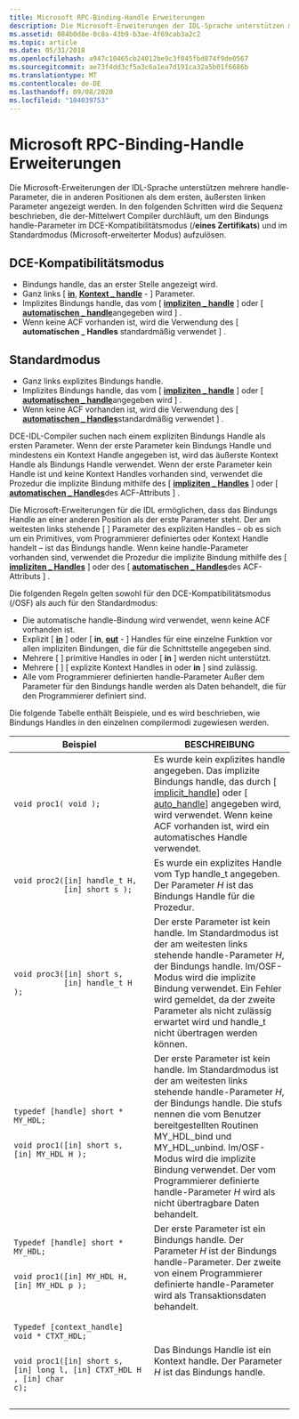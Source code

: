 ```yaml
---
title: Microsoft RPC-Binding-Handle Erweiterungen
description: Die Microsoft-Erweiterungen der IDL-Sprache unterstützen mehrere handle-Parameter, die in anderen Positionen als dem ersten, äußersten linken Parameter angezeigt werden.
ms.assetid: 084b0d8e-0c8a-43b9-b3ae-4f69cab3a2c2
ms.topic: article
ms.date: 05/31/2018
ms.openlocfilehash: a947c10465cb24012be9c3f845fbd874f9de0567
ms.sourcegitcommit: ae73f4dd3cf5a3c6a1ea7d191ca32a5b01f6686b
ms.translationtype: MT
ms.contentlocale: de-DE
ms.lasthandoff: 09/08/2020
ms.locfileid: "104039753"
---
```

# <a name="microsoft-rpc-binding-handle-extensions"></a>Microsoft RPC-Binding-Handle Erweiterungen

Die Microsoft-Erweiterungen der IDL-Sprache unterstützen mehrere handle-Parameter, die in anderen Positionen als dem ersten, äußersten linken Parameter angezeigt werden. In den folgenden Schritten wird die Sequenz beschrieben, die der-Mittelwert Compiler durchläuft, um den Bindungs handle-Parameter im DCE-Kompatibilitätsmodus (/**eines Zertifikats**) und im Standardmodus (Microsoft-erweiterter Modus) aufzulösen.

## <a name="dce-compatibility-mode"></a>DCE-Kompatibilitätsmodus

-   Bindungs handle, das an erster Stelle angezeigt wird.
-   Ganz links \[ [**in**](/windows/desktop/Midl/in), [**Kontext \_ handle**](/windows/desktop/Midl/context-handle) - \] Parameter.
-   Implizites Bindungs handle, das vom \[ [**impliziten \_ handle**](/windows/desktop/Midl/implicit-handle) \] oder \[ [**automatischen \_ handle**](/windows/desktop/Midl/auto-handle)angegeben wird \] .
-   Wenn keine ACF vorhanden ist, wird die Verwendung des \[ **automatischen \_ Handles** standardmäßig verwendet \] .

## <a name="default-mode"></a>Standardmodus

-   Ganz links explizites Bindungs handle.
-   Implizites Bindungs handle, das vom \[ [**impliziten \_ handle**](/windows/desktop/Midl/implicit-handle) \] oder \[ [**automatischen \_ handle**](/windows/desktop/Midl/auto-handle)angegeben wird \] .
-   Wenn keine ACF vorhanden ist, wird die Verwendung des \[ [**automatischen \_ Handles**](/windows/desktop/Midl/auto-handle)standardmäßig verwendet \] .

DCE-IDL-Compiler suchen nach einem expliziten Bindungs Handle als ersten Parameter. Wenn der erste Parameter kein Bindungs Handle und mindestens ein Kontext Handle angegeben ist, wird das äußerste Kontext Handle als Bindungs Handle verwendet. Wenn der erste Parameter kein Handle ist und keine Kontext Handles vorhanden sind, verwendet die Prozedur die implizite Bindung mithilfe des \[ [**impliziten \_ Handles**](/windows/desktop/Midl/implicit-handle) \] oder \[ [**automatischen \_ Handles**](/windows/desktop/Midl/auto-handle)des ACF-Attributs \] .

Die Microsoft-Erweiterungen für die IDL ermöglichen, dass das Bindungs Handle an einer anderen Position als der erste Parameter steht. Der am weitesten links stehende \[ [](/windows/desktop/Midl/in) \] Parameter des expliziten Handles – ob es sich um ein Primitives, vom Programmierer definiertes oder Kontext Handle handelt – ist das Bindungs handle. Wenn keine handle-Parameter vorhanden sind, verwendet die Prozedur die implizite Bindung mithilfe des \[ [**impliziten \_ Handles**](/windows/desktop/Midl/implicit-handle) \] oder des \[ [**automatischen \_ Handles**](/windows/desktop/Midl/auto-handle)des ACF-Attributs \] .

Die folgenden Regeln gelten sowohl für den DCE-Kompatibilitätsmodus (/OSF) als auch für den Standardmodus:

-   Die automatische handle-Bindung wird verwendet, wenn keine ACF vorhanden ist.
-   Explizit \[ [**in**](/windows/desktop/Midl/in) \] oder \[ **in**, [**out**](/windows/desktop/Midl/out-idl) - \] Handles für eine einzelne Funktion vor allen impliziten Bindungen, die für die Schnittstelle angegeben sind.
-   Mehrere \[ [](/windows/desktop/Midl/in) \] primitive Handles in oder \[ **in** \] werden nicht unterstützt.
-   Mehrere \[ [](/windows/desktop/Midl/in) \] \[ explizite Kontext Handles in oder **in** \] sind zulässig.
-   Alle vom Programmierer definierten handle-Parameter Außer dem Parameter für den Bindungs handle werden als Daten behandelt, die für den Programmierer definiert sind.

Die folgende Tabelle enthält Beispiele, und es wird beschrieben, wie Bindungs Handles in den einzelnen compilermodi zugewiesen werden.



<table>
<colgroup>
<col style="width: 50%" />
<col style="width: 50%" />
</colgroup>
<thead>
<tr class="header">
<th>Beispiel</th>
<th>BESCHREIBUNG</th>
</tr>
</thead>
<tbody>
<tr class="odd">
<td><pre class="syntax" data-space="preserve"><code>void proc1( void );</code></pre></td>
<td>Es wurde kein explizites handle angegeben. Das implizite Bindungs handle, das durch [ <a href="/windows/desktop/Midl/implicit-handle">implicit_handle</a>] oder [ <a href="/windows/desktop/Midl/auto-handle">auto_handle</a>] angegeben wird, wird verwendet. Wenn keine ACF vorhanden ist, wird ein automatisches Handle verwendet.</td>
</tr>
<tr class="even">
<td><pre class="syntax" data-space="preserve"><code>void proc2([in] handle_t H,
           [in] short s );</code></pre></td>
<td>Es wurde ein explizites Handle vom Typ handle_t angegeben. Der Parameter <em>H</em> ist das Bindungs Handle für die Prozedur.</td>
</tr>
<tr class="odd">
<td><pre class="syntax" data-space="preserve"><code>void proc3([in] short s,
           [in] handle_t H );</code></pre></td>
<td>Der erste Parameter ist kein handle. Im Standardmodus ist der am weitesten links stehende handle-Parameter <em>H</em>, der Bindungs handle. Im/OSF-Modus wird die implizite Bindung verwendet. Ein Fehler wird gemeldet, da der zweite Parameter als nicht zulässig erwartet wird und handle_t nicht übertragen werden können.</td>
</tr>
<tr class="even">
<td><pre class="syntax" data-space="preserve"><code>typedef [handle] short * MY_HDL;

void proc1([in] short s,
           [in] MY_HDL H );</code></pre></td>
<td>Der erste Parameter ist kein handle. Im Standardmodus ist der am weitesten links stehende handle-Parameter <em>H</em>, der Bindungs handle. Die stufs nennen die vom Benutzer bereitgestellten Routinen MY_HDL_bind und MY_HDL_unbind. Im/OSF-Modus wird die implizite Bindung verwendet. Der vom Programmierer definierte handle-Parameter <em>H</em> wird als nicht übertragbare Daten behandelt.</td>
</tr>
<tr class="odd">
<td><pre class="syntax" data-space="preserve"><code>Typedef [handle] short * MY_HDL;

void proc1([in] MY_HDL H, 
           [in] MY_HDL p );</code></pre></td>
<td>Der erste Parameter ist ein Bindungs handle. Der Parameter <em>H</em> ist der Bindungs handle-Parameter. Der zweite von einem Programmierer definierte handle-Parameter wird als Transaktionsdaten behandelt.</td>
</tr>
<tr class="even">
<td><pre class="syntax" data-space="preserve"><code>Typedef [context_handle] 
void * CTXT_HDL;

void proc1([in] short s,
           [in] long l,
           [in] CTXT_HDL H ,
           [in] char c);</code></pre></td>
<td>Das Bindungs Handle ist ein Kontext handle. Der Parameter <em>H</em> ist das Bindungs handle.</td>
</tr>
</tbody>
</table>



 

 

 